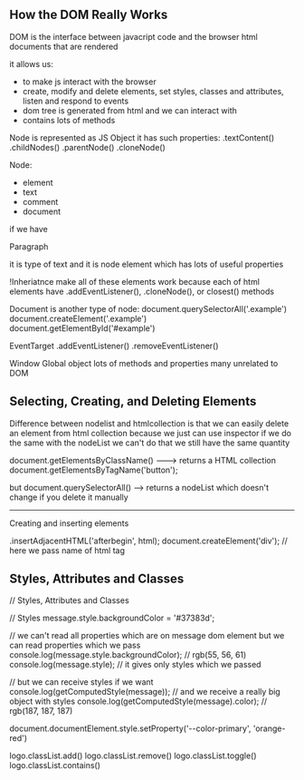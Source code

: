 ## How the DOM Really Works
DOM is the interface between javacript code and the browser html documents that are rendered

it allows us:
- to make js interact with the browser
- create, modify and delete elements, set styles, classes and attributes, listen and respond to events
- dom tree is generated from html and we can interact with
- contains lots of methods

Node is represented as JS Object it has such properties:
.textContent()
.childNodes()
.parentNode()
.cloneNode()

Node:
- element
- text
- comment 
- document

if we have <p>Paragraph</p> it is type of text and it is node element which has lots of useful properties

!Inheriatnce make all of these elements work because each of html elements have .addEventListener(), .cloneNode(), or closest() methods

Document is another type of node:
document.querySelectorAll('.example')
document.createElement('.example')
document.getElementById('#example')

EventTarget 
.addEventListener()
.removeEventListener()

Window 
Global object lots of methods and properties many unrelated to DOM

## Selecting, Creating, and Deleting Elements
Difference between nodelist and htmlcollection is that we can easily delete an element from html collection because we just can use inspector if we do the same with the nodeList we can't do that we still have the same quantity

document.getElementsByClassName() ---> returns a HTML collection
document.getElementsByTagName('button');

but document.querySelectorAll() --> returns a nodeList which doesn't change if you delete it manually

---
Creating and inserting elements

.insertAdjacentHTML('afterbegin', html);
document.createElement('div'); // here we pass name of html tag

## Styles, Attributes and Classes


// Styles, Attributes and Classes


// Styles
message.style.backgroundColor = '#37383d';

// we can't read all properties which are on message dom element but we can read properties which we pass
console.log(message.style.backgroundColor); // rgb(55, 56, 61)
console.log(message.style); // it gives only styles which we passed

// but we can receive styles if we want
console.log(getComputedStyle(message)); // and we receive a really big object with styles
console.log(getComputedStyle(message).color); // rgb(187, 187, 187)

document.documentElement.style.setProperty('--color-primary', 'orange-red')



logo.classList.add()
logo.classList.remove()
logo.classList.toggle()
logo.classList.contains()